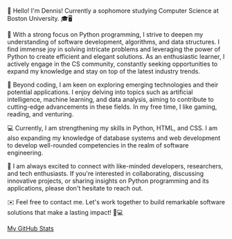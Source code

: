 👋 Hello! I'm Dennis! Currently a sophomore studying Computer Science at Boston University. 🎓🖥️

💼 With a strong focus on Python programming, I strive to deepen my understanding of software development, algorithms, and data structures. I find immense joy in solving intricate problems and leveraging the power of Python to create efficient and elegant solutions.
   As an enthusiastic learner, I actively engage in the CS community, constantly seeking opportunities to expand my knowledge and stay on top of the latest industry trends. 

🚀 Beyond coding, I am keen on exploring emerging technologies and their potential applications. I enjoy delving into topics such as artificial intelligence, machine learning, and data analysis, aiming to contribute to cutting-edge advancements in these fields. In my free time, I like gaming, reading, and venturing. 

💻 Currently, I am strengthening my skills in Python, HTML, and CSS. I am also expanding my knowledge of database systems and web development to develop well-rounded competencies in the realm of software engineering.

🤝 I am always excited to connect with like-minded developers, researchers, and tech enthusiasts. If you're interested in collaborating, discussing innovative projects, or sharing insights on Python programming and its applications, please don't hesitate to reach out.

✉️ Feel free to contact me. Let's work together to build remarkable software solutions that make a lasting impact! 💪💻

[My GitHub Stats](https://github-readme-stats.vercel.app/api?username=tabularization)

<!---
tabularization/tabularization is a ✨ special ✨ repository because its `README.md` (this file) appears on your GitHub profile.
You can click the Preview link to take a look at your changes.
--->
